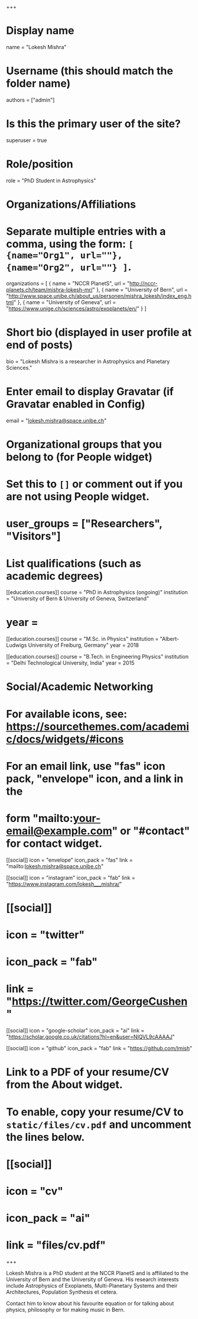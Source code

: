 +++
# Display name
name = "Lokesh Mishra"

# Username (this should match the folder name)
authors = ["admin"]

# Is this the primary user of the site?
superuser = true

# Role/position
role = "PhD Student in Astrophysics"

# Organizations/Affiliations
#   Separate multiple entries with a comma, using the form: `[ {name="Org1", url=""}, {name="Org2", url=""} ]`.
organizations = [ { name = "NCCR PlanetS", url = "http://nccr-planets.ch/team/mishra-lokesh-mr/" }, { name = "University of Bern", url = "http://www.space.unibe.ch/about_us/personen/mishra_lokesh/index_eng.html" }, { name = "University of Geneva", url = "https://www.unige.ch/sciences/astro/exoplanets/en/" } ]

# Short bio (displayed in user profile at end of posts)
bio = "Lokesh Mishra is a researcher in Astrophysics and Planetary Sciences."

# Enter email to display Gravatar (if Gravatar enabled in Config)
email = "lokesh.mishra@space.unibe.ch"

 
# Organizational groups that you belong to (for People widget)
#   Set this to `[]` or comment out if you are not using People widget.
# user_groups = ["Researchers", "Visitors"]

# List qualifications (such as academic degrees)
[[education.courses]]
  course = "PhD in Astrophysics (ongoing)"
  institution = "University of Bern & University of Geneva, Switzerland"
#  year = 

[[education.courses]]
  course = "M.Sc. in Physics"
  institution = "Albert-Ludwigs University of Freiburg, Germany"
  year = 2018

[[education.courses]]
  course = "B.Tech. in Engineering Physics"
  institution = "Delhi Technological University, India"
  year = 2015

# Social/Academic Networking
# For available icons, see: https://sourcethemes.com/academic/docs/widgets/#icons
#   For an email link, use "fas" icon pack, "envelope" icon, and a link in the
#   form "mailto:your-email@example.com" or "#contact" for contact widget.

 [[social]]
  icon = "envelope"
  icon_pack = "fas"
  link = "mailto:lokesh.mishra@space.unibe.ch"
  
 [[social]]
  icon = "instagram"
  icon_pack = "fab"
  link = "https://www.instagram.com/lokesh___mishra/"

# [[social]]
#  icon = "twitter"
#  icon_pack = "fab"
#  link = "https://twitter.com/GeorgeCushen"

 [[social]]
  icon = "google-scholar"
  icon_pack = "ai"
  link = "https://scholar.google.co.uk/citations?hl=en&user=NlQVL9cAAAAJ"

[[social]]
  icon = "github"
  icon_pack = "fab"
  link = "https://github.com/lmish"

# Link to a PDF of your resume/CV from the About widget.
# To enable, copy your resume/CV to `static/files/cv.pdf` and uncomment the lines below.
# [[social]]
#   icon = "cv"
#   icon_pack = "ai"
#   link = "files/cv.pdf"

+++


Lokesh Mishra is a PhD student at the NCCR PlanetS and is affiliated to the University of Bern and the University of Geneva. His research interests include Astrophysics of Exoplanets, Multi-Planetary Systems and their Architectures, Population Synthesis et cetera.

Contact him to know about his favourite equation or for talking about physics, philosophy or for making music in Bern. 
